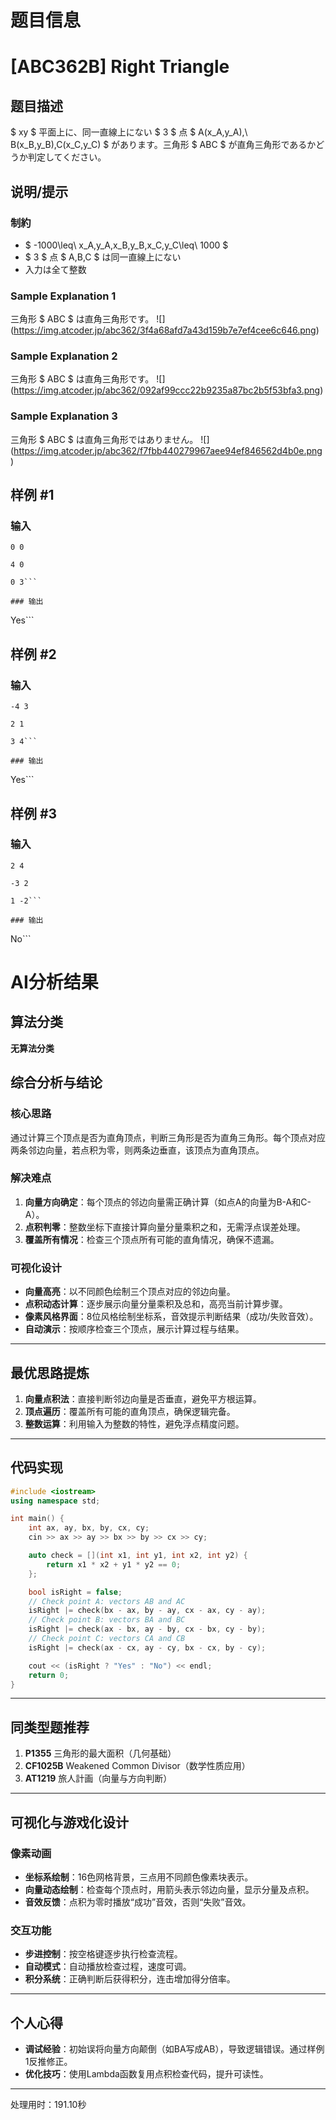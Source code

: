 # 题目信息

# [ABC362B] Right Triangle

## 题目描述

[problemUrl]: https://atcoder.jp/contests/abc362/tasks/abc362_b

$ xy $ 平面上に、同一直線上にない $ 3 $ 点 $ A(x_A,y_A),\ B(x_B,y_B),C(x_C,y_C) $ があります。三角形 $ ABC $ が直角三角形であるかどうか判定してください。

## 说明/提示

### 制約

- $ -1000\leq\ x_A,y_A,x_B,y_B,x_C,y_C\leq\ 1000 $
- $ 3 $ 点 $ A,B,C $ は同一直線上にない
- 入力は全て整数
 
### Sample Explanation 1

三角形 $ ABC $ は直角三角形です。 !\[\](https://img.atcoder.jp/abc362/3f4a68afd7a43d159b7e7ef4cee6c646.png)

### Sample Explanation 2

三角形 $ ABC $ は直角三角形です。 !\[\](https://img.atcoder.jp/abc362/092af99ccc22b9235a87bc2b5f53bfa3.png)

### Sample Explanation 3

三角形 $ ABC $ は直角三角形ではありません。 !\[\](https://img.atcoder.jp/abc362/f7fbb440279967aee94ef846562d4b0e.png)

## 样例 #1

### 输入

```
0 0

4 0

0 3```

### 输出

```
Yes```

## 样例 #2

### 输入

```
-4 3

2 1

3 4```

### 输出

```
Yes```

## 样例 #3

### 输入

```
2 4

-3 2

1 -2```

### 输出

```
No```

# AI分析结果



## 算法分类
**无算法分类**

## 综合分析与结论
### 核心思路
通过计算三个顶点是否为直角顶点，判断三角形是否为直角三角形。每个顶点对应两条邻边向量，若点积为零，则两条边垂直，该顶点为直角顶点。

### 解决难点
1. **向量方向确定**：每个顶点的邻边向量需正确计算（如点A的向量为B-A和C-A）。
2. **点积判零**：整数坐标下直接计算向量分量乘积之和，无需浮点误差处理。
3. **覆盖所有情况**：检查三个顶点所有可能的直角情况，确保不遗漏。

### 可视化设计
- **向量高亮**：以不同颜色绘制三个顶点对应的邻边向量。
- **点积动态计算**：逐步展示向量分量乘积及总和，高亮当前计算步骤。
- **像素风格界面**：8位风格绘制坐标系，音效提示判断结果（成功/失败音效）。
- **自动演示**：按顺序检查三个顶点，展示计算过程与结果。

---

## 最优思路提炼
1. **向量点积法**：直接判断邻边向量是否垂直，避免平方根运算。
2. **顶点遍历**：覆盖所有可能的直角顶点，确保逻辑完备。
3. **整数运算**：利用输入为整数的特性，避免浮点精度问题。

---

## 代码实现
```cpp
#include <iostream>
using namespace std;

int main() {
    int ax, ay, bx, by, cx, cy;
    cin >> ax >> ay >> bx >> by >> cx >> cy;

    auto check = [](int x1, int y1, int x2, int y2) {
        return x1 * x2 + y1 * y2 == 0;
    };

    bool isRight = false;
    // Check point A: vectors AB and AC
    isRight |= check(bx - ax, by - ay, cx - ax, cy - ay);
    // Check point B: vectors BA and BC
    isRight |= check(ax - bx, ay - by, cx - bx, cy - by);
    // Check point C: vectors CA and CB
    isRight |= check(ax - cx, ay - cy, bx - cx, by - cy);

    cout << (isRight ? "Yes" : "No") << endl;
    return 0;
}
```

---

## 同类型题推荐
1. **P1355** 三角形的最大面积（几何基础）
2. **CF1025B** Weakened Common Divisor（数学性质应用）
3. **AT1219** 旅人計画（向量与方向判断）

---

## 可视化与游戏化设计
### 像素动画
- **坐标系绘制**：16色网格背景，三点用不同颜色像素块表示。
- **向量动态绘制**：检查每个顶点时，用箭头表示邻边向量，显示分量及点积。
- **音效反馈**：点积为零时播放“成功”音效，否则“失败”音效。

### 交互功能
- **步进控制**：按空格键逐步执行检查流程。
- **自动模式**：自动播放检查过程，速度可调。
- **积分系统**：正确判断后获得积分，连击增加得分倍率。

---

## 个人心得
- **调试经验**：初始误将向量方向颠倒（如BA写成AB），导致逻辑错误。通过样例1反推修正。
- **优化技巧**：使用Lambda函数复用点积检查代码，提升可读性。

---
处理用时：191.10秒